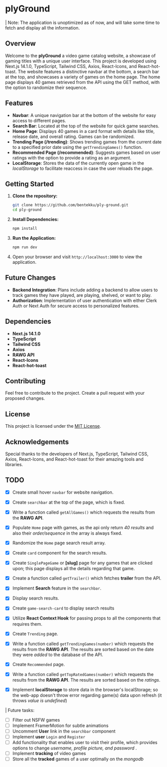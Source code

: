 # plyGround
| Note: The application is unoptimized as of now, and will take some time to fetch and display all the information.

## Overview

Welcome to the **plyGround** a video game catalog website, a showcase of gaming titles with a unique user interface. This project is developed using Next.js 14.1.0, TypeScript, Tailwind CSS, Axios, React-Icons, and React-hot-toast. The website features a distinctive navbar at the bottom, a search bar at the top, and showcases a variety of games on the home page. The home page displays 40 games retrieved from the API using the GET method, with the option to randomize their sequence.

## Features

- **Navbar**: A unique navigation bar at the bottom of the website for easy access to different pages.
- **Search Bar**: Located at the top of the website for quick game searches.
- **Home Page**: Displays 40 games in a card format with details like title, release date, and overall rating. Games can be randomized.
- **Trending Page (/trending)**: Shows trending games from the current date to a specified prior date using the `getTrendingGames()` function.
- **Recommended Page (/recommended)**: Suggests games based on user ratings with the option to provide a rating as an argument.
- **LocalStorage**: Stores the data of the currently open game in the *localStorage* to facilitate reaccess in case the user reloads the page.

## Getting Started

1. **Clone the repository:**
   ```bash
   git clone https://github.com/bentekku/ply-ground.git
   cd ply-ground
   ```

2. **Install Dependencies:**
   ```bash
   npm install
   ```

3. **Run the Application:**
   ```bash
   npm run dev
   ```

4. Open your browser and visit `http://localhost:3000` to view the application.

## Future Changes

- **Backend Integration**: Plans include adding a backend to allow users to track games they have played, are playing, shelved, or want to play.
- **Authorization**: Implementation of user authentication with either Clerk Auth or Next Auth for secure access to personalized features.

## Dependencies

- **Next.js 14.1.0**
- **TypeScript**
- **Tailwind CSS**
- **Axios**
- **RAWG API**
- **React-Icons**
- **React-hot-toast**

## Contributing

Feel free to contribute to the project. Create a pull request with your proposed changes.

## License

This project is licensed under the [MIT License](LICENSE).

## Acknowledgements

Special thanks to the developers of Next.js, TypeScript, Tailwind CSS, Axios, React-Icons, and React-hot-toast for their amazing tools and libraries.

## TODO

- [x] Create small hover `navbar` for website navigation.
- [x] Create `searchbar` at the top of the page, which is fixed.
- [x] Write a function called `getAllGames()` which requests the results from the **RAWG API**.

- [x] Populate `Home` page with games, as the api only return *40 results* and also their *order/sequence* in the array is always fixed.
- [x] Randomize the `Home` page search result array.
- [x] Create `card` component for the search results.


- [x] Create `SinglePageGame` or **[slug]** page for any games that are clicked upon; this page displays all the details regarding that game.
- [x] Create a function called `getTrailer()` which fetches **trailer** from the API.

- [x] Implement **Search** feature in the `searchbar`.
- [x] Display search results.
- [x] Create `game-search-card` to display search results
- [x] Utilize **React Context Hook** for passing props to all the components that requires them.

- [x]  Create `Trending` page.
- [x] Write a function called `getTrendingGames(number)` which requests the results from the **RAWG API**. The results are sorted based on the date they were *added* to the database of the API.

- [x] Create `Recommended` page.
- [x] Write a function called `getTopRatedGames(number)` which requests the results from the **RAWG API**. The results are sorted based on the *ratings*.

- [x] Implement **localStorage** to store data in the browser's localStorage; so the web-app doesn't throw error regarding game(s) data upon refresh (it throws *value is undefined*)

| Future tasks:

- [ ] Filter out NSFW games
- [ ] Implement FramerMotion for subtle animations
- [ ] Uncomment **User** link in the `searchbar` component
- [ ] Implement **user** `Login` and `Register`
- [ ] Add functionality that enables user to visit their profile, which provides options to change *username, profile picture, and password* .
- [ ] Implement **tracking** of video games
- [ ] Store all the **tracked** games of a user optimally on the *mongodb* 
